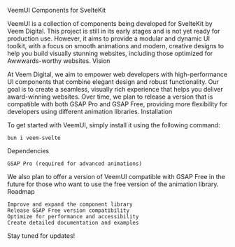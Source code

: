 VeemUI
Components for SvelteKit

VeemUI is a collection of components being developed for SvelteKit by Veem Digital. This project is still in its early stages and is not yet ready for production use. However, it aims to provide a modular and dynamic UI toolkit, with a focus on smooth animations and modern, creative designs to help you build visually stunning websites, including those optimized for Awwwards-worthy websites.
Vision

At Veem Digital, we aim to empower web developers with high-performance UI components that combine elegant design and robust functionality. Our goal is to create a seamless, visually rich experience that helps you deliver award-winning websites. Over time, we plan to release a version that is compatible with both GSAP Pro and GSAP Free, providing more flexibility for developers using different animation libraries.
Installation

To get started with VeemUI, simply install it using the following command:
```
bun i veem-svelte
```

Dependencies

    GSAP Pro (required for advanced animations)

We also plan to offer a version of VeemUI compatible with GSAP Free in the future for those who want to use the free version of the animation library.
Roadmap

    Improve and expand the component library
    Release GSAP Free version compatibility
    Optimize for performance and accessibility
    Create detailed documentation and examples

Stay tuned for updates!
